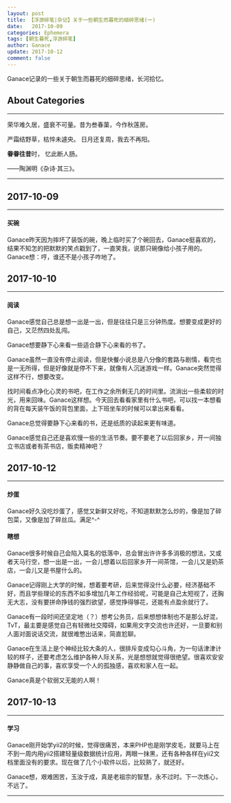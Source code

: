```yaml
---
layout: post
title: 【浮游碎笔|杂记】关于一些朝生而暮死的细碎思绪(一)
date:   2017-10-09
categories: Ephemera
tags: [朝生暮死,浮游碎笔]
author: Ganace
update: 2017-10-12
comment: false
---
```


Ganace记录的一些关于朝生而暮死的细碎思绪，长河拾忆。


## About Categories
---

荣华难久居，盛衰不可量。昔为叁春蕖，今作秋莲房。 

严霜结野草，枯悴未遽央。 日月还复周，我去不再阳。

**眷眷往昔**时， 忆此断人肠。

——陶渊明《杂诗·其三》。

---

## 2017-10-09
---

####  买碗

Ganace昨天因为摔坏了装饭的碗，晚上临时买了个碗回去，Ganace挺喜欢的，结果不知怎的把默默的笑点戳到了，一直笑我，说那只碗像给小孩子用的。Ganace想：哼，谁还不是小孩子咋地了。

##  2017-10-10
---

####  阅读

Ganace感觉自己总是想一出是一出，但是往往只是三分钟热度。想要变成更好的自己，又茫然四处乱闯。

Ganace想要静下心来看一些适合静下心来看的书了。

Ganace虽然一直没有停止阅读，但是快餐小说总是八分像的套路与剧情，看完也是一无所得，但是好像就是停不下来，就像有人沉迷游戏一样。Ganace突然觉得这样不行，想要改变。

找时间看点净化心灵的书吧，在工作之余所剩无几的时间里。流淌出一些柔软的时光，用来回味。Ganace这样想。今天回去看看家里有什么书吧，可以找一本想看的背在每天装午饭的背包里面，上下班坐车的时候可以拿出来看看。

Ganace总觉得要静下心来看的书，还是纸质的读起来更有味道。

Ganace感觉自己还是喜欢慢一些的生活节奏。要不要老了以后回家乡，开一间独立书店或者有茶书店，贩卖精神吧？

##  2017-10-12
---

####  炒蛋

Ganace好久没吃炒蛋了，感觉又新鲜又好吃，不知道默默怎么炒的，像是加了碎包菜，又像是加了碎丝瓜。满足^-^

####  瞎想

Ganace很多时候自己会陷入莫名的低落中，总会冒出许许多多消极的想法，又或者天马行空，想一出是一出，一会儿想着以后回家乡开一间茶馆，一会儿又是奶茶店，一会儿又是书屋什么的。

Ganace记得刚上大学的时候，想着要考研，后来觉得没什么必要，经济基础不好，而且学些理论的东西不如多增加几年工作经验呢，可能是自己太短视了，还胸无大志，没有要拼命挣钱的强烈欲望，感觉挣得够花，还能有点盈余就行了。

Ganace有一段时间还坚定地（？）想考公务员，后来想想体制也不是那么好混，TvT，最主要是感觉自己有轻微社交障碍，如果用文字交流也许还好，一旦要和别人面对面说话交流，就很难憋出话来，简直尬聊。

Ganace在生活上是个神经比较大条的人，很排斥变成勾心斗角，为一句话津津计较的样子，还要考虑怎么维护各种人际关系，光是想想就觉得很绝望。很喜欢安安静静做自己的事，喜欢享受一个人的孤独感，喜欢和家人在一起。

Ganace真是个软弱又无能的人啊！

##  2017-10-13
---

####  学习

Ganace刚开始学yii2的时候，觉得很痛苦，本来PHP也是刚学皮毛，就要马上在不到一周内用yii2搭建轻量级数据统计应用，两眼一抹黑，还有各种各样在yii2文档里面没有的要求。现在做了几个小软件以后，比较熟了，就还好。

Ganace想，艰难困苦，玉汝于成，真是老祖宗的智慧，永不过时。下一次炼心，不远了。

---
